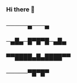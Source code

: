 ### Hi there 👋

### ─────▄───▄
### ─▄█▄─█▀█▀█─▄█▄
### ▀▀████▄█▄████▀▀
### ─────▀█▀█▀

<!--
**ThatOneHidde/thatonehidde** is a ✨ _special_ ✨ repository because its `README.md` (this file) appears on your GitHub profile.

Here are some ideas to get you started:

- 🔭 I’m currently working on ...
- 🌱 I’m currently learning ...
- 👯 I’m looking to collaborate on ...
- 🤔 I’m looking for help with ...
- 💬 Ask me about ...
- 📫 How to reach me: ...
- 😄 Pronouns: ...
- ⚡ Fun fact: ...
-->
